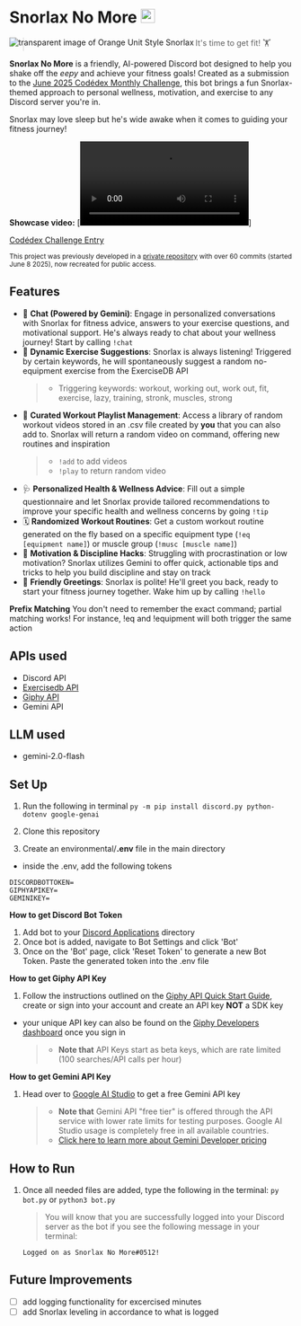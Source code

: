 # Snorlax No More <img alt="discord icon" src="https://img.icons8.com/?size=100&id=LOWwEDik1xs8&format=png&color=000000" width="25"/>

<img align="left" alt="transparent image of Orange Unit Style Snorlax" src="https://res.cloudinary.com/dsns0avdz/image/upload/v1749435757/143-orangeunite_lbf1wg.png"> </img>

> It's time to get fit! 🏋️

**Snorlax No More** is a friendly, AI-powered Discord bot designed to help you shake off the _eepy_ and achieve your fitness goals! Created as a submission to the [June 2025 Codédex Monthly Challenge](https://www.codedex.io/community/monthly-challenge/4QHMd8GadBZtZbq6W1wD), this bot brings a fun Snorlax-themed approach to personal wellness, motivation, and exercise to any Discord server you're in.

Snorlax may love sleep but he's wide awake when it comes to guiding your fitness journey!

**Showcase video:**
[![Watch the video](https://res.cloudinary.com/dsns0avdz/video/upload/v1750377593/___Snorlax_No_More_mpyyqx.mp4)]

[Codédex Challenge Entry](https://www.codedex.io/community/monthly-challenge/submission/1jeQHezfVkohtN2dkT0d)

<sub>This project was previously developed in a [private repository](https://github.com/maescha/snorlaxnomore) with over 60 commits (started June 8 2025), now recreated for public access.</sub>

## Features

- 💬 **Chat (Powered by Gemini)**: Engage in personalized conversations with Snorlax for fitness advice, answers to your exercise questions, and motivational support. He's always ready to chat about your wellness journey! Start by calling `!chat`
- 💪 **Dynamic Exercise Suggestions**: Snorlax is always listening! Triggered by certain keywords, he will spontaneously suggest a random no-equipment exercise from the ExerciseDB API
  > - Triggering keywords: workout, working out, work out, fit, exercise, lazy, training, stronk, muscles, strong
- 🎥 **Curated Workout Playlist Management**: Access a library of random workout videos stored in an .csv file created by **you** that you can also add to. Snorlax will return a random video on command, offering new routines and inspiration
  > - `!add` to add videos
  > - `!play` to return random video
- 🩺 **Personalized Health & Wellness Advice**: Fill out a simple questionnaire and let Snorlax provide tailored recommendations to improve your specific health and wellness concerns by going `!tip`
- 🗓️ **Randomized Workout Routines**: Get a custom workout routine generated on the fly based on a specific equipment type (`!eq [equipment name]`) or muscle group (`!musc [muscle name]`)
- 🚀 **Motivation & Discipline Hacks**: Struggling with procrastination or low motivation? Snorlax utilizes Gemini to offer quick, actionable tips and tricks to help you build discipline and stay on track
- 👋 **Friendly Greetings**: Snorlax is polite! He'll greet you back, ready to start your fitness journey together. Wake him up by calling `!hello`

**Prefix Matching**
You don't need to remember the exact command; partial matching works! For instance, !eq and !equipment will both trigger the same action

## APIs used

- Discord API
- [Exercisedb API](https://exercisedb-api.vercel.app/)
- [Giphy API](https://developers.giphy.com/docs/api/#quick-start-guide)
- Gemini API

## LLM used

- gemini-2.0-flash

## Set Up

1. Run the following in terminal `py -m pip install discord.py python-dotenv google-genai`

2. Clone this repository

3. Create an environmental/**.env** file in the main directory

- inside the .env, add the following tokens

```
DISCORDBOTTOKEN=
GIPHYAPIKEY=
GEMINIKEY=
```

**How to get Discord Bot Token**

1. Add bot to your [Discord Applications](https://discord.com/developers/applications/) directory
2. Once bot is added, navigate to Bot Settings and click 'Bot'
3. Once on the 'Bot' page, click 'Reset Token' to generate a new Bot Token. Paste the generated token into the .env file

**How to get Giphy API Key**

1. Follow the instructions outlined on the [Giphy API Quick Start Guide](https://developers.giphy.com/docs/api/#quick-start-guide), create or sign into your account and create an API key **NOT** a SDK key

- your unique API key can also be found on the [Giphy Developers dashboard](https://developers.giphy.com/dashboard/) once you sign in
  > - **Note that** API Keys start as beta keys, which are rate limited (100 searches/API calls per hour)

**How to get Gemini API Key**

1. Head over to [Google AI Studio](https://aistudio.google.com/apikey) to get a free Gemini API key
   > - **Note that** Gemini API "free tier" is offered through the API service with lower rate limits for testing purposes. Google AI Studio usage is completely free in all available countries.
   > - [Click here to learn more about Gemini Developer pricing](https://ai.google.dev/gemini-api/docs/pricing)

## How to Run

1. Once all needed files are added, type the following in the terminal:
   `py bot.py` or `python3 bot.py`

   > You will know that you are successfully logged into your Discord server as the bot if you see the following message in your terminal:

   `Logged on as Snorlax No More#0512!`

## Future Improvements

- [ ] add logging functionality for excercised minutes
- [ ] add Snorlax leveling in accordance to what is logged

